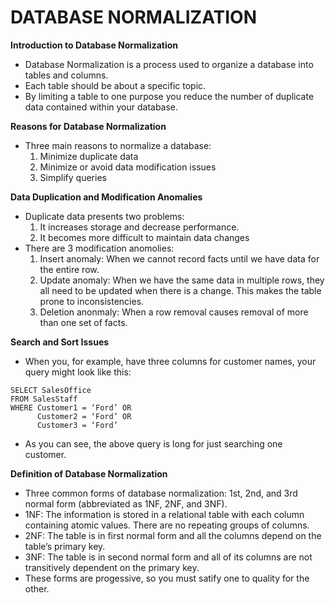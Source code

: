 # DATABASE NORMALIZATION

**Introduction to Database Normalization**
- Database Normalization is a process used to organize a database into tables and columns.
- Each table should be about a specific topic. 
- By limiting a table to one purpose you reduce the number of duplicate data contained within your database.

**Reasons for Database Normalization**
- Three main reasons to normalize a database:
  1. Minimize duplicate data
  2. Minimize or avoid data modification issues
  3. Simplify queries

**Data Duplication and Modification Anomalies**
- Duplicate data presents two problems:
  1. It increases storage and decrease performance.
  2. It becomes more difficult to maintain data changes
- There are 3 modification anomolies:
  1. Insert anomaly: When we cannot record facts until we have data for the entire row. 
  2. Update anomaly: When we have the same data in multiple rows, they all need to be updated when there is a change. This makes the table prone to inconsistencies.
  3. Deletion anonmaly: When a row removal causes removal of more than one set of facts. 

**Search and Sort Issues** 
- When you, for example, have three columns for customer names, your query might look like this:
```
SELECT SalesOffice
FROM SalesStaff
WHERE Customer1 = ‘Ford’ OR
      Customer2 = ‘Ford’ OR
      Customer3 = ‘Ford’
```
- As you can see, the above query is long for just searching one customer. 

**Definition of Database Normalization**
- Three common forms of database normalization: 1st, 2nd, and 3rd normal form (abbreviated as 1NF, 2NF, and 3NF). 
- 1NF: The information is stored in a relational table with each column containing atomic values. There are no repeating groups of columns.
- 2NF: The table is in first normal form and all the columns depend on the table’s primary key.
- 3NF: The table is in second normal form and all of its columns are not transitively dependent on the primary key.
- These forms are progessive, so you must satify one to quality for the other. 
